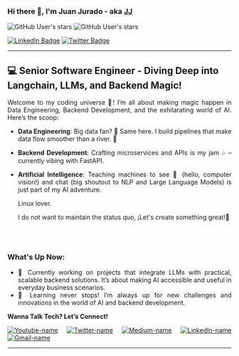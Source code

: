 ### Hi there 👋, I'm Juan Jurado - aka [JJ][linkedin]


![GitHub User's stars](https://img.shields.io/github/stars/juan-jurado?label=Start&style=social)
![GitHub User's stars](https://img.shields.io/github/stars/juan-jurado?affiliations=OWNER&style=social)

[![LinkedIn Badge](https://img.shields.io/badge/LinkedIn-Profile-informational?style=flat&logo=linkedin&logoColor=white&color=0D76A8)][linkedin]
[![Twitter Badge](https://img.shields.io/badge/Twitter-Profile-informational?style=flat&logo=twitter&logoColor=white&color=1CA2F1)][twitter]


  ---
  
## 💻 Senior Software Engineer - Diving Deep into Langchain, LLMs, and Backend Magic!

<div align="justify">

Welcome to my coding universe 🌌! I’m all about making magic happen in Data Engineering, Backend Development, and the exhilarating world of AI. Here’s the scoop:

- **Data Engineering**: Big data fan? 🌟 Same here. I build pipelines that make data flow smoother than a river. 🌊
- **Backend Development**: Crafting microservices and APIs is my jam 🎶 – currently vibing with FastAPI.
- **Artificial Intelligence**: Teaching machines to see 👀 (hello, computer vision!) and chat (big shoutout to NLP and Large Language Models) is just part of my AI adventure.

  Linux lover.

  I do not want to maintain the status quo, ¡Let's create something great!🦾
<br />
<br />

### What's Up Now:
- 🔭 Currently working on projects that integrate LLMs with practical, scalable backend solutions. It’s about making AI accessible and useful in everyday business scenarios.
- 🌱 Learning never stops! I’m always up for new challenges and innovations in the world of AI and backend development.

**Wanna Talk Tech? Let’s Connect!**

[![Youtube-name](https://img.shields.io/badge/YouTube-FF0000?style=for-the-badge&logo=youtube&logoColor=white)][youtube]
[![Twitter-name](https://img.shields.io/badge/Twitter-1DA1F2?style=for-the-badge&logo=twitter&logoColor=white)][twitter]
[![Medium-name](https://img.shields.io/badge/Medium-12100E?style=for-the-badge&logo=medium&logoColor=white)][medium]
[![LinkedIn-name](https://img.shields.io/badge/LinkedIn-0077B5?style=for-the-badge&logo=linkedin&logoColor=white)][linkedin]
[![Gmail-name](https://img.shields.io/badge/Gmail-D14836?style=for-the-badge&logo=gmail&logoColor=white)][gmail]

  ---

<!-- ---------------------------------------------------------------------- -->
[youtube]: https://www.youtube.com/channel/UCV-iMJ7VnpGcIbytF-so8yw
[globant]: https://www.globant.com/
[twitter]: https://twitter.com/JuanJuradoP
[instagram]: https://www.instagram.com/juanjuradop/?hl=en
[medium]: https://juanjuradop.medium.com/
[linkedin]: https://www.linkedin.com/in/juanfjuradop/
[gmail]: mailto:juanjuradop@gmail.com
[kiwibot]: https://www.kiwibot.com/

[vscode]: https://code.visualstudio.com/
[python]: https://www.python.org/
[c]: https://es.wikipedia.org/wiki/C%2B%2B
[ros]: https://www.ros.org/
[ros2]: https://index.ros.org/doc/ros2/
[gazebo]: http://gazebosim.org/
[rviz]: http://wiki.ros.org/rviz
[opencv]: https://opencv.org/
[docker]: https://www.docker.com/
[github]: https://github.com/
[ffmpeg]: https://ffmpeg.org/
[atlassian]: https://www.atlassian.com
[deepstream]: https://developer.nvidia.com/deepstream-sdk
[gitea]: https://gitea.io/en-us/

[yolo]: https://pjreddie.com/darknet/yolo/
[keras]: https://keras.io/
[tensorflow]: https://www.tensorflow.org/
